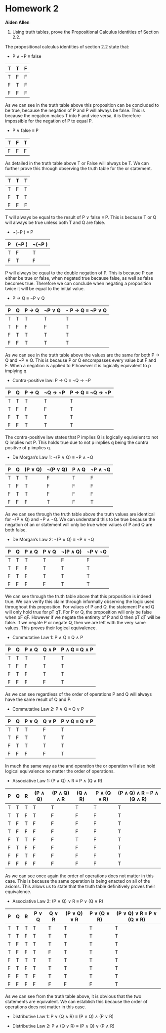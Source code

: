 # Homework 2
**Aiden Allen**

1. Using truth tables, prove the Propositional Calculus identities of Section 2.2.

The propositional calculus identities of section 2.2 state that:

- P ∧ ¬P ≡ false

| T   | T   | F   |
| --- | --- | --- |
| T   | F   | F   |
| F   | T   | F   |
| F   | F   | F   |

As we can see in the truth table above this proposition can be concluded to be true, because the negation of P and P will always be false. This is because the negation makes T into F and vice versa, it is therefore impossible for the negation of P to equal P.

- P ∨ false ≡ P


| T   | F   | T   |
| --- | --- | --- |
| F   | F   | F   |

As detailed in the truth table above T or False will always be T. We can further prove this through observing the truth table for the or statement.

| T   | T   | T   |
| --- | --- | --- |
| T   | F   | T   |
| F   | T   | T   |
| F   | F   | F   |

T will always be equal to the result of P ∨ false ≡ P. This is because T or Q will always be true unless both T and Q are false. 

- ¬(¬P ) ≡ P


| P   | (¬P ) | ¬(¬P ) |
| --- | ----- | ------ |
| T   | F     | T      |
| F   | T     | F      |

P will always be equal to the double negation of P. This is because P can either be true or false, when negated true because false, as well as false becomes true. Therefore we can conclude when negating a proposition twice it will be equal to the initial value.

- P → Q ≡ ¬P ∨ Q


| P   | Q   | P → Q | ¬P ∨ Q | - P → Q ≡ ¬P ∨ Q |
| --- | --- | ----- | ------ | ---------------- |
| T   | T   | T     | T      | T                |
| T   | F   | F     | F      | T                |
| F   | T   | T     | T      | T                |
| F   | F   | T     | T      | T                |


As we can see in the truth table above the values are the same for both P → Q and ¬P ∨ Q. This is because P or Q encompasses every value but F and F. When a negation is applied to P however it is logically equivalent to p implying q.

- Contra-positive law: P → Q ≡ ¬Q → ¬P

| P   | Q   | P -> Q | ¬Q → ¬P | P → Q ≡ ¬Q → ¬P |
| --- | --- | ------ | ------- | --------------- |
| T   | T   | T      | T       | T               |
| T   | F   | F      | F       | T               |
| F   | T   | T      | T       | T               |
| F   | F   | T      | T       | T               |

The contra-positive law states that P implies Q is logically equivalent to not Q implies not P. This holds true due to not p implies q being the contra positive of p implies q.

- De Morgan’s Law 1: ¬(P ∨ Q) ≡ ¬P ∧ ¬Q

| P<br> | Q   | (P ∨ Q) | ¬(P ∨ Q) | P ∧ Q | ¬P ∧ ¬Q |
| ----- | --- | ------- | -------- | ----- | ------- |
| T     | T   | T       | F        | T     | F       |
| T     | F   | T       | F        | F     | F       |
| F     | T   | T       | F        | F     | F       |
| F     | F   | F       | T        | F     | T       |

As we can see through the truth table above the truth values are identical for ¬(P ∨ Q) and ¬P ∧ ¬Q. We can understand this to be true because the negation of an or statement will only be true when values of P and Q are both false. 

- De Morgan’s Law 2: ¬(P ∧ Q) ≡ ¬P ∨ ¬Q

| P<br> | Q   | P ∧ Q | P ∨ Q | ¬(P ∧ Q) | ¬P ∨ ¬Q |
| ----- | --- | ----- | ----- | -------- | ------- |
| T     | T   | T     | T     | F        | F       |
| T     | F   | F     | T     | T        | T       |
| F     | T   | F     | T     | T        | T       |
| F     | F   | F     | F     | T        | T       |

We can see through the truth table above that this proposition is indeed true. We can verify this claim through informally observing the logic used throughout this proposition. For values of P and Q, the statement P and Q will only hold true for pT qT. For P or Q, the proposition will only be false when pF qF. However if we negate the entirety of P and Q then pT qT will be false. If we negate P or negate Q, then we are left with the very same values. This proves their logical equivalence. 

- Commutative Law 1: P ∧ Q ≡ Q ∧ P


| P   | Q   | P ∧ Q | Q ∧ P | P ∧ Q ≡ Q ∧ P |
| --- | --- | ----- | ----- | ------------- |
| T   | T   | T     | T     | T             |
| T   | F   | F     | T     | T             |
| F   | T   | F     | T     | T             |
| F   | F   | F     | F     | T             |

As we can see regardless of the order of operations P and Q will always have the same result of Q and P. 

- Commutative Law 2: P ∨ Q ≡ Q ∨ P

| P   | Q   | P ∨ Q | Q ∨ P | P ∨ Q ≡ Q ∨ P |
| --- | --- | ----- | ----- | ------------- |
| T   | T   | T     | F     | T             |
| T   | F   | T     | T     | T             |
| F   | T   | T     | T     | T             |
| F   | F   | F     | F     | T             |

In much the same way as the and operation the or operation will also hold logical equivalence no matter the order of operations.

- Associative Law 1: (P ∧ Q) ∧ R ≡ P ∧ (Q ∧ R)

| P   | Q   | R   | (P ∧ Q) | (P ∧ Q) ∧ R | (Q ∧ R) | P ∧ (Q ∧ R) | (P ∧ Q) ∧ R ≡ P ∧ (Q ∧ R) |
| --- | --- | --- | ------- | ----------- | ------- | ----------- | ------------------------- |
| T   | T   | T   | T       | T           | T       | T           | T                         |
| T   | T   | F   | T       | F           | F       | F           | T                         |
| T   | F   | T   | F       | F           | F       | F           | T                         |
| T   | F   | F   | F       | F           | F       | F           | T                         |
| F   | T   | T   | F       | F           | T       | F           | T                         |
| F   | T   | F   | F       | F           | F       | F           | T                         |
| F   | F   | T   | F       | F           | F       | F           | T                         |
| F   | F   | F   | F       | F           | F       | F           | T                         |

As we can see once again the order of operations does not matter in this case. This is because the same operation is being enacted on all of the axioms. This allows us to state that the truth table definitively proves their equivalence. 

- Associative Law 2: (P ∨ Q) ∨ R ≡ P ∨ (Q ∨ R)


| P   | Q   | R   | P ∨ Q | Q ∨ R | (P ∨ Q) ∨ R | P ∨ (Q ∨ R) | (P ∨ Q) ∨ R ≡ P ∨ (Q ∨ R) |
| --- | --- | --- | ----- | ----- | ----------- | ----------- | ------------------------- |
| T   | T   | T   | T     | T     | T           | T           | T                         |
| T   | T   | F   | T     | T     | T           | T           | T                         |
| T   | F   | T   | T     | T     | T           | T           | T                         |
| T   | F   | F   | T     | F     | T           | T           | T                         |
| F   | T   | T   | T     | T     | T           | T           | T                         |
| F   | T   | F   | T     | T     | T           | T           | T                         |
| F   | F   | T   | F     | T     | T           | T           | T                         |
| F   | F   | F   | F     | F     | F           | F           | T                         |

As we can see from the truth table above, it is obvious that the two statements are equivalent. We can establish this because the order of operations does not matter in this case.

- Distributive Law 1: P ∨ (Q ∧ R) ≡ (P ∨ Q) ∧ (P ∨ R)



- Distributive Law 2: P ∧ (Q ∨ R) ≡ (P ∧ Q) ∨ (P ∧ R)
